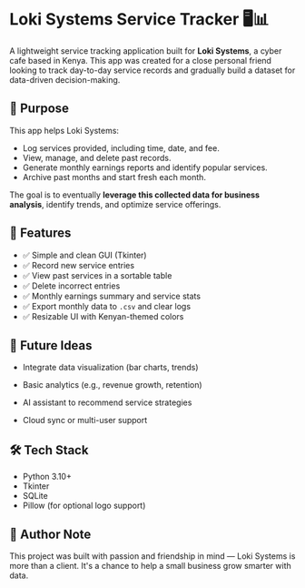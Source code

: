 # Loki Systems Service Tracker 🖥️📊

A lightweight service tracking application built for **Loki Systems**, a cyber cafe based in Kenya. This app was created for a close personal friend looking to track day-to-day service records and gradually build a dataset for data-driven decision-making.

## 📌 Purpose

This app helps Loki Systems:
- Log services provided, including time, date, and fee.
- View, manage, and delete past records.
- Generate monthly earnings reports and identify popular services.
- Archive past months and start fresh each month.

The goal is to eventually **leverage this collected data for business analysis**, identify trends, and optimize service offerings.

## 🚀 Features

- ✅ Simple and clean GUI (Tkinter)
- ✅ Record new service entries
- ✅ View past services in a sortable table
- ✅ Delete incorrect entries
- ✅ Monthly earnings summary and service stats
- ✅ Export monthly data to `.csv` and clear logs
- ✅ Resizable UI with Kenyan-themed colors

## 🧐 Future Ideas

- Integrate data visualization (bar charts, trends)

- Basic analytics (e.g., revenue growth, retention)

- AI assistant to recommend service strategies

- Cloud sync or multi-user support

## 🛠️ Tech Stack

- Python 3.10+
- Tkinter
- SQLite
- Pillow (for optional logo support)

## 💬 Author Note

This project was built with passion and friendship in mind — Loki Systems is more than a client. It's a chance to help a small business grow smarter with data.